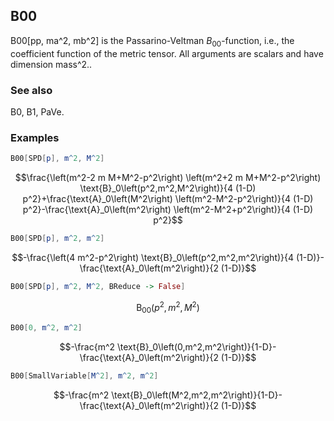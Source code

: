 ##  B00 

B00[pp, ma^2, mb^2] is the Passarino-Veltman $B_{00}$-function, i.e., the coefficient function of the metric tensor. All arguments are scalars and have dimension mass^2..

###  See also 

B0, B1, PaVe.

###  Examples 

```mathematica
B00[SPD[p], m^2, M^2]
```

$$\frac{\left(m^2-2 m M+M^2-p^2\right) \left(m^2+2 m M+M^2-p^2\right) \text{B}_0\left(p^2,m^2,M^2\right)}{4 (1-D) p^2}+\frac{\text{A}_0\left(M^2\right) \left(m^2-M^2-p^2\right)}{4 (1-D) p^2}-\frac{\text{A}_0\left(m^2\right) \left(m^2-M^2+p^2\right)}{4 (1-D) p^2}$$

```mathematica
B00[SPD[p], m^2, m^2]
```

$$-\frac{\left(4 m^2-p^2\right) \text{B}_0\left(p^2,m^2,m^2\right)}{4 (1-D)}-\frac{\text{A}_0\left(m^2\right)}{2 (1-D)}$$

```mathematica
B00[SPD[p], m^2, M^2, BReduce -> False]
```

$$\text{B}_{00}\left(p^2,m^2,M^2\right)$$

```mathematica
B00[0, m^2, m^2]
```

$$-\frac{m^2 \text{B}_0\left(0,m^2,m^2\right)}{1-D}-\frac{\text{A}_0\left(m^2\right)}{2 (1-D)}$$

```mathematica
B00[SmallVariable[M^2], m^2, m^2]
```

$$-\frac{m^2 \text{B}_0\left(M^2,m^2,m^2\right)}{1-D}-\frac{\text{A}_0\left(m^2\right)}{2 (1-D)}$$